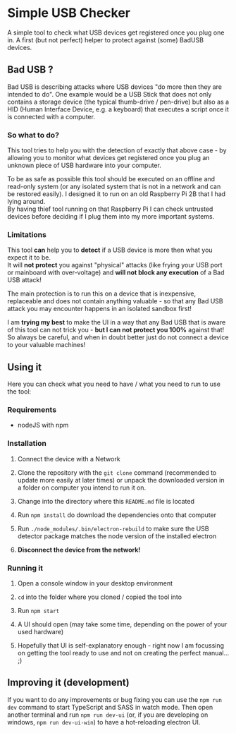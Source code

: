 # Simple USB Checker

A simple tool to check what USB devices get registered once you plug one in. A first (but not perfect) helper to protect against (some) BadUSB devices.

## Bad USB ?

Bad USB is describing attacks where USB devices "do more then they are intended to do". One example  would be a USB Stick that does not only contains a storage device (the typical thumb-drive / pen-drive) but also as a HID (Human Interface Device, e.g. a keyboard) that executes a script once it is connected with a computer.

### So what to do?

This tool tries to help you with the detection of exactly that above case - by allowing you to monitor what devices get registered once you plug an unknown piece of USB hardware into your computer.

To be as safe as possible this tool should be executed on an offline and read-only system (or any isolated system that is not in a network and can be restored easily). I designed it to run on an old Raspberry Pi 2B that I had lying around.  
By having thief tool running on that Raspberry Pi I can check untrusted devices before deciding if I plug them into my more important systems.

### Limitations

This tool **can** help you to **detect** if a USB device is more then what you expect it to be.  
It will **not protect** you against "physical" attacks (like frying your USB port or mainboard with over-voltage) and **will not block any execution** of a Bad USB attack!

The main protection is to run this on a device that is inexpensive, replaceable and does not contain anything valuable - so that any Bad USB attack you may encounter happens in an isolated sandbox first!

I am **trying my best** to make the UI in a way that any Bad USB that is aware of this tool can not trick you - **but I can not protect you 100%** against that! So always be careful, and when in doubt better just do not connect a device to your valuable machines!

## Using it

Here you can check what you need to have / what you need to run to use the tool:

### Requirements

- nodeJS with npm

### Installation

1. Connect the device with a Network

2. Clone the repository with the `git clone` command (recommended to update more easily at later times) or unpack the downloaded version in a folder on computer you intend to run it on.

3. Change into the directory where this `README.md` file is located

4. Run `npm install` do download the dependencies onto that computer

5. Run `./node_modules/.bin/electron-rebuild` to make sure the USB detector package matches the node version of the installed electron

6. **Disconnect the device from the network!**

### Running it

1. Open a console window in your desktop environment

2. `cd` into the folder where you cloned / copied the tool into

3. Run `npm start`

4. A UI should open (may take some time, depending on the power of your used hardware)

5. Hopefully that UI is self-explanatory enough - right now I am focussing on getting the tool ready to use and not on creating the perfect manual... ;)

## Improving it (development)

If you want to do any improvements or bug fixing you can use the `npm run dev` command to start TypeScript and SASS in watch mode.
Then open another terminal and run `npm run dev-ui` (or, if you are developing on windows, `npm run dev-ui-win`) to have a hot-reloading electron UI.
